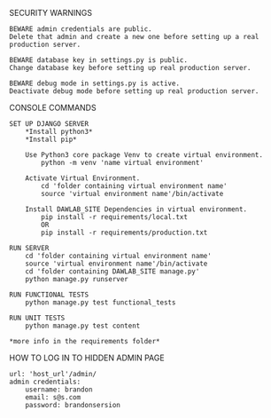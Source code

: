SECURITY WARNINGS

    BEWARE admin credentials are public.
    Delete that admin and create a new one before setting up a real production server.

    BEWARE database key in settings.py is public.
    Change database key before setting up real production server.

    BEWARE debug mode in settings.py is active.
    Deactivate debug mode before setting up real production server.


CONSOLE COMMANDS 

    SET UP DJANGO SERVER
        *Install python3*
        *Install pip*

        Use Python3 core package Venv to create virtual environment.
            python -m venv 'name virtual environment'

        Activate Virtual Environment.
            cd 'folder containing virtual environment name'
            source 'virtual environment name'/bin/activate
            
        Install DAWLAB_SITE Dependencies in virtual environment.
            pip install -r requirements/local.txt 
            OR
            pip install -r requirements/production.txt

    RUN SERVER
        cd 'folder containing virtual environment name'
        source 'virtual environment name'/bin/activate
        cd 'folder containing DAWLAB_SITE manage.py'
        python manage.py runserver

    RUN FUNCTIONAL TESTS
        python manage.py test functional_tests

    RUN UNIT TESTS
        python manage.py test content

    *more info in the requirements folder*


HOW TO LOG IN TO HIDDEN ADMIN PAGE

    url: 'host_url'/admin/
    admin credentials:
        username: brandon
        email: s@s.com
        password: brandonsersion